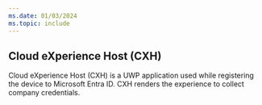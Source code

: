 ```yaml
---
ms.date: 01/03/2024
ms.topic: include
---
```


## Cloud eXperience Host (CXH)

Cloud eXperience Host (CXH) is a UWP application used while registering the device to Microsoft Entra ID. CXH renders the experience to collect company credentials.
